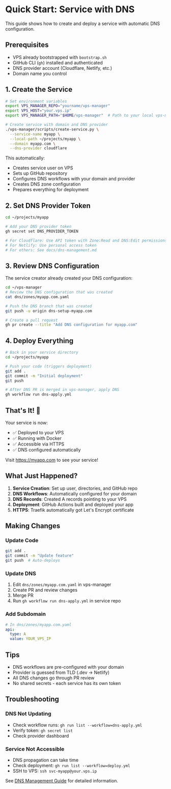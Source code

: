 # Quick Start: Service with DNS

This guide shows how to create and deploy a service with automatic DNS configuration.

## Prerequisites

- VPS already bootstrapped with `bootstrap.sh`
- GitHub CLI (`gh`) installed and authenticated
- DNS provider account (Cloudflare, Netlify, etc.)
- Domain name you control

## 1. Create the Service

```bash
# Set environment variables
export VPS_MANAGER_REPO="yourname/vps-manager"
export VPS_HOST="your.vps.ip"
export VPS_MANAGER_PATH="$HOME/vps-manager"  # Path to your local vps-manager repo

# Create service with domain and DNS provider
./vps-manager/scripts/create-service.py \
  --service-name myapp \
  --local-path ~/projects/myapp \
  --domain myapp.com \
  --dns-provider cloudflare
```

This automatically:
- Creates service user on VPS
- Sets up GitHub repository
- Configures DNS workflows with your domain and provider
- Creates DNS zone configuration
- Prepares everything for deployment

## 2. Set DNS Provider Token

```bash
cd ~/projects/myapp

# Add your DNS provider token
gh secret set DNS_PROVIDER_TOKEN

# For Cloudflare: Use API token with Zone:Read and DNS:Edit permissions
# For Netlify: Use personal access token
# For others: See docs/dns-management.md
```

## 3. Review DNS Configuration

The service creator already created your DNS configuration:

```bash
cd ~/vps-manager
# Review the DNS configuration that was created
cat dns/zones/myapp.com.yaml

# Push the DNS branch that was created
git push -u origin dns-setup-myapp.com

# Create a pull request
gh pr create --title "Add DNS configuration for myapp.com"
```

## 4. Deploy Everything

```bash
# Back in your service directory
cd ~/projects/myapp

# Push your code (triggers deployment)
git add .
git commit -m "Initial deployment"
git push

# After DNS PR is merged in vps-manager, apply DNS
gh workflow run dns-apply.yml
```

## That's It! 🎉

Your service is now:
- ✅ Deployed to your VPS
- ✅ Running with Docker
- ✅ Accessible via HTTPS
- ✅ DNS configured automatically

Visit https://myapp.com to see your service!

## What Just Happened?

1. **Service Creation**: Set up user, directories, and GitHub repo
2. **DNS Workflows**: Automatically configured for your domain
3. **DNS Records**: Created A records pointing to your VPS
4. **Deployment**: GitHub Actions built and deployed your app
5. **HTTPS**: Traefik automatically got Let's Encrypt certificate

## Making Changes

### Update Code
```bash
git add .
git commit -m "Update feature"
git push  # Auto-deploys
```

### Update DNS
1. Edit `dns/zones/myapp.com.yaml` in vps-manager
2. Create PR and review changes
3. Merge PR
4. Run `gh workflow run dns-apply.yml` in service repo

### Add Subdomain
```yaml
# In dns/zones/myapp.com.yaml
api:
  type: A
  value: YOUR_VPS_IP
```

## Tips

- DNS workflows are pre-configured with your domain
- Provider is guessed from TLD (.dev → Netlify)
- All DNS changes go through PR review
- No shared secrets - each service has its own token

## Troubleshooting

### DNS Not Updating
- Check workflow runs: `gh run list --workflow=dns-apply.yml`
- Verify token: `gh secret list`
- Check provider dashboard

### Service Not Accessible
- DNS propagation can take time
- Check deployment: `gh run list --workflow=deploy.yml`
- SSH to VPS: `ssh svc-myapp@your.vps.ip`

See [DNS Management Guide](dns-management.md) for detailed information.
